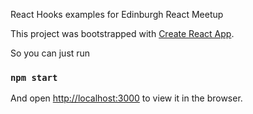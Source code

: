 React Hooks examples for Edinburgh React Meetup

This project was bootstrapped with [Create React App](https://github.com/facebook/create-react-app).

So you can just run

### `npm start`

And open [http://localhost:3000](http://localhost:3000) to view it in the browser.
